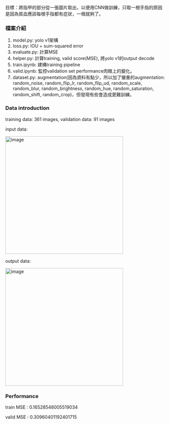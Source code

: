 目標：將指甲的部分從一張圖片取出，以便用CNN做訓練，只取一根手指的原因是因為貧血應該每根手指都有症狀，一根就夠了。

### 檔案介紹
1. model.py: yolo v1架構
2. loss.py: IOU + sum-squared error
3. evaluate.py: 計算MSE
4. helper.py: 計算training, valid score(MSE), 將yolo v1的output decode
5. train.ipynb: 建構training pipeline
6. valid.ipynb: 監控validation set performance肉眼上的變化。
7. dataset.py: augmentation(因為資料有點少，所以加了蠻重的augmentation: random_noise, random_flip_lr, random_flip_ud, random_scale, random_blur, random_brightness, random_hue, random_saturation, random_shift, random_crop)，但發現有些會造成更難訓練。


### Data introduction
training data: 361 images, validation data: 91 images

input data:

<img width="370" alt="image" src="https://user-images.githubusercontent.com/101687024/210759097-c00e930d-80d9-4f27-8fa4-ed1fc86623e6.png">

output data:

<img width="370" alt="image" src="https://user-images.githubusercontent.com/101687024/210758468-9ae77290-4c67-4e5c-847c-9c1b1b3614fa.png">

### Performance
train MSE :  0.16528548005519034

valid MSE :  0.30960401192401715
